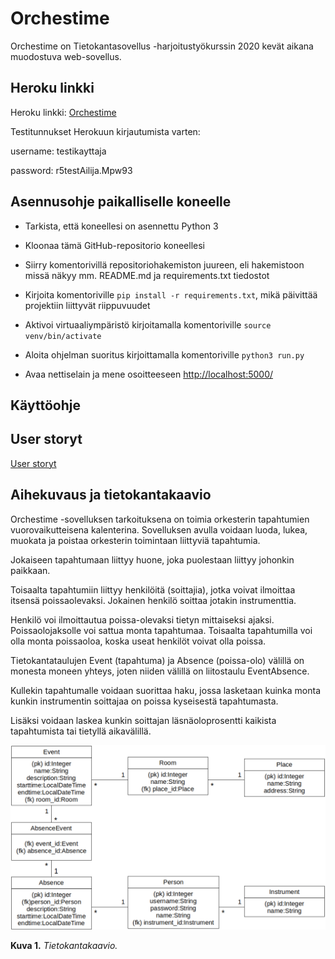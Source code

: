 # Orchestime

Orchestime on Tietokantasovellus -harjoitustyökurssin 2020 kevät aikana muodostuva web-sovellus.

## Heroku linkki

Heroku linkki: [Orchestime](https://orchestime.herokuapp.com/)

Testitunnukset Herokuun kirjautumista varten:

username: testikayttaja

password: r5testAilija.Mpw93

## Asennusohje paikalliselle koneelle

* Tarkista, että koneellesi on asennettu Python 3

* Kloonaa tämä GitHub-repositorio koneellesi

* Siirry komentorivillä repositoriohakemiston juureen, eli hakemistoon missä näkyy mm. README.md ja requirements.txt tiedostot

* Kirjoita komentoriville `pip install -r requirements.txt`, mikä päivittää projektiin liittyvät riippuvuudet

* Aktivoi virtuaaliympäristö kirjoitamalla komentoriville `source venv/bin/activate`

* Aloita ohjelman suoritus kirjoittamalla komentoriville `python3 run.py`

* Avaa nettiselain ja mene osoitteeseen [http://localhost:5000/](http://localhost:5000/)

## Käyttöohje



## User storyt

[User storyt](https://github.com/Robustic/Orchestime/tree/master/documentation/userstories.md)

## Aihekuvaus ja tietokantakaavio

Orchestime -sovelluksen tarkoituksena on toimia orkesterin tapahtumien vuorovaikutteisena kalenterina. Sovelluksen avulla voidaan luoda, lukea, muokata ja poistaa orkesterin toimintaan liittyviä tapahtumia.

Jokaiseen tapahtumaan liittyy huone, joka puolestaan liittyy johonkin paikkaan.

Toisaalta tapahtumiin liittyy henkilöitä (soittajia), jotka voivat ilmoittaa itsensä poissaolevaksi. Jokainen henkilö soittaa jotakin instrumenttia.

Henkilö voi ilmoittautua poissa-olevaksi tietyn mittaiseksi ajaksi. Poissaolojaksolle voi sattua monta tapahtumaa. Toisaalta tapahtumilla voi olla monta poissaoloa, koska useat henkilöt voivat olla poissa.

Tietokantataulujen Event (tapahtuma) ja Absence (poissa-olo) välillä on monesta moneen yhteys, joten niiden välillä on liitostaulu EventAbsence.

Kullekin tapahtumalle voidaan suorittaa haku, jossa lasketaan kuinka monta kunkin instrumentin soittajaa on poissa kyseisestä tapahtumasta.

Lisäksi voidaan laskea kunkin soittajan läsnäoloprosentti kaikista tapahtumista tai tietyllä aikavälillä.

<img src="https://github.com/Robustic/Orchestime/blob/master/documentation/pictures/DatabaseChart.png" width="1097">

**Kuva 1.** *Tietokantakaavio.*
